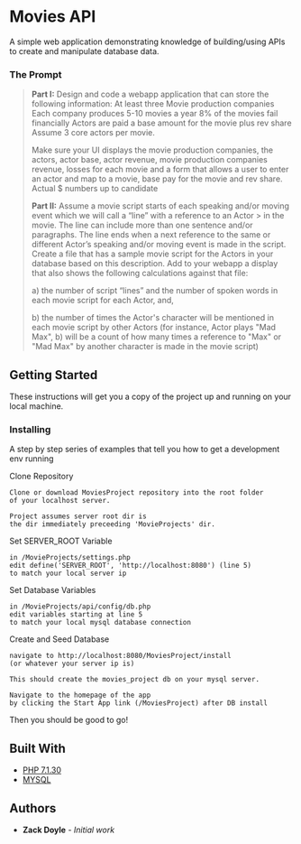 # Movies API

A simple web application demonstrating knowledge of building/using APIs to create and manipulate database data.

### The Prompt
> **Part I:** Design and code a webapp application that can store the following information:
> At least three Movie production companies
> Each company produces 5-10 movies a year
> 8% of the movies fail financially
> Actors are paid a base amount for the movie plus rev share 
> Assume 3 core actors per movie. 
> 
> Make sure your UI displays the movie production companies, the actors, actor base, actor revenue, movie production companies revenue, losses for each movie and a form that allows a user to enter an actor and map to a movie, base pay for the movie and rev share. Actual $ numbers up to candidate 
> 
> **Part II:**
> Assume a movie script starts of each speaking and/or moving event which we will call a “line” with a reference to an Actor > in the movie. The line can include more than one sentence and/or paragraphs. The line ends when a next reference to the same or different Actor’s speaking and/or moving event is made in the script.  Create a file that has a sample movie script for the Actors in your database based on this description.  Add to your webapp a display that also shows the following calculations against that file:
> 
> a) the number of script “lines” and the number of spoken words in each movie script for each Actor, and,
> 
> b) the number of times the Actor's character will be mentioned in each movie script by other Actors (for instance, Actor plays "Mad Max", b) will be a count of how many times a reference to "Max" or "Mad Max" by another character is made in the movie script)


## Getting Started

These instructions will get you a copy of the project up and running on your local machine.

### Installing

A step by step series of examples that tell you how to get a development env running

Clone Repository

```
Clone or download MoviesProject repository into the root folder
of your localhost server.

Project assumes server root dir is
the dir immediately preceeding 'MovieProjects' dir.
```

Set SERVER_ROOT Variable

```
in /MovieProjects/settings.php
edit define('SERVER_ROOT', 'http://localhost:8080') (line 5)
to match your local server ip
```

Set Database Variables

```
in /MovieProjects/api/config/db.php
edit variables starting at line 5
to match your local mysql database connection
```

Create and Seed Database

```
navigate to http://localhost:8080/MoviesProject/install
(or whatever your server ip is)

This should create the movies_project db on your mysql server.

Navigate to the homepage of the app
by clicking the Start App link (/MoviesProject) after DB install
```

Then you should be good to go!

## Built With

* [PHP 7.1.30](http://www.php.net)
* [MYSQL](https://dev.mysql.com/)

## Authors

* **Zack Doyle** - *Initial work*
